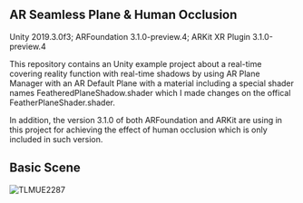 ## AR Seamless Plane & Human Occlusion
Unity 2019.3.0f3; ARFoundation 3.1.0-preview.4; ARKit XR Plugin 3.1.0-preview.4

This repository contains an Unity example project about a real-time covering reality function with real-time shadows by using AR Plane Manager with an AR Default Plane with a material including a special shader names FeatheredPlaneShadow.shader which I made changes on the offical FeatherPlaneShader.shader.

In addition, the version 3.1.0 of both ARFoundation and ARKit are using in this project for achieving the effect of human occlusion which is only included in such version.

## Basic Scene
![TLMUE2287](https://user-images.githubusercontent.com/45578227/73525558-63bfbc00-444a-11ea-9850-7390b8a6242e.gif)
